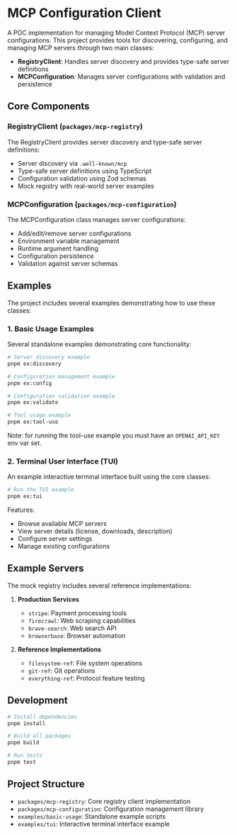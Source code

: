 # MCP Configuration Client

A POC implementation for managing Model Context Protocol (MCP) server configurations. This project provides tools for discovering, configuring, and managing MCP servers through two main classes:

- **RegistryClient**: Handles server discovery and provides type-safe server definitions
- **MCPConfiguration**: Manages server configurations with validation and persistence

## Core Components

### RegistryClient (`packages/mcp-registry`)

The RegistryClient provides server discovery and type-safe server definitions:

- Server discovery via `.well-known/mcp`
- Type-safe server definitions using TypeScript
- Configuration validation using Zod schemas
- Mock registry with real-world server examples

### MCPConfiguration (`packages/mcp-configuration`)

The MCPConfiguration class manages server configurations:

- Add/edit/remove server configurations
- Environment variable management
- Runtime argument handling
- Configuration persistence
- Validation against server schemas

## Examples

The project includes several examples demonstrating how to use these classes:

### 1. Basic Usage Examples

Several standalone examples demonstrating core functionality:

```bash
# Server discovery example
pnpm ex:discovery

# Configuration management example
pnpm ex:config

# Configuration validation example
pnpm ex:validate

# Tool usage example
pnpm ex:tool-use
```

Note: for running the tool-use example you must have an `OPENAI_API_KEY` env var set.

### 2. Terminal User Interface (TUI)

An example interactive terminal interface built using the core classes:

```bash
# Run the TUI example
pnpm ex:tui
```

Features:

- Browse available MCP servers
- View server details (license, downloads, description)
- Configure server settings
- Manage existing configurations

## Example Servers

The mock registry includes several reference implementations:

1. **Production Services**

   - `stripe`: Payment processing tools
   - `firecrawl`: Web scraping capabilities
   - `brave-search`: Web search API
   - `browserbase`: Browser automation

2. **Reference Implementations**
   - `filesystem-ref`: File system operations
   - `git-ref`: Git operations
   - `everything-ref`: Protocol feature testing

## Development

```bash
# Install dependencies
pnpm install

# Build all packages
pnpm build

# Run tests
pnpm test
```

## Project Structure

- `packages/mcp-registry`: Core registry client implementation
- `packages/mcp-configuration`: Configuration management library
- `examples/basic-usage`: Standalone example scripts
- `examples/tui`: Interactive terminal interface example
